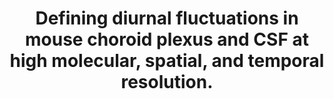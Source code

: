 ---
authors: Fame RM, Kalugin PN, Petrova B, Xu H, Soden PA, Shipley FB, Dani N, Grant
  B, Pragana A, Head JP, Gupta S, Shannon ML, Chifamba FF, Hawks-Mayer H, Vernon A,
  Gao F, Zhang Y, Holtzman MJ, Heiman M, Andermann ML, Kanarek N, Lipton JO, Lehtinen
  MK
carousel: false
dccs:
- Metabolomics
doi: 10.1038/s41467-023-39326-3
featured: false
issue: '1'
journal: Nature communications
keywords: '["Male", "Blood-Brain Barrier", "Biological Transport", "Mice", "Prealbumin",
  "Thyroid Hormones", "Choroid Plexus", "Brain", "Animals"]'
landmark: false
layout: ../../layouts/Publication.astro
page: '3720'
pmcid: PMC10287727
pmid: 37349305
title: Defining diurnal fluctuations in mouse choroid plexus and CSF at high molecular,
  spatial, and temporal resolution.
volume: '14'
year: 2023

---